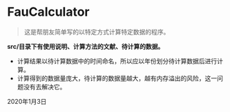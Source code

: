 # FauCalculator
> 这是帮朋友简单写的以特定方式计算特定数据的程序。

**src/目录下有使用说明、计算方法的文献、待计算的数据。**
- 计算结果以待计算数据中的时间命名，所以应以年份划分待计算数据后进行计算。
- 计算得到的数据量庞大，待计算的数据量越大，越有内存溢出的风险，这一问题没有去解决它。

2020年1月3日
